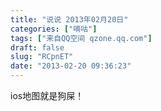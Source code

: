 ```yaml
---
title: "说说 2013年02月20日"
categories: ["嘀咕"]
tags: ["来自QQ空间 qzone.qq.com"]
draft: false
slug: "RCpnET"
date: "2013-02-20 09:36:23"
---
```


ios地图就是狗屎！
